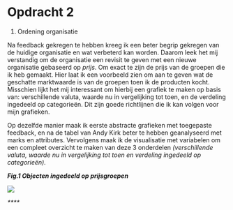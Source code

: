 # Opdracht 2

1. Ordening organisatie

Na feedback gekregen te hebben kreeg ik een beter begrip gekregen van de huidige organisatie en wat verbeterd kan worden. Daarom leek het mij verstandig om de organisatie een revisit te geven met een nieuwe organisatie gebaseerd op _prijs_. Om exact te zijn de prijs van de groepen die ik heb gemaakt. Hier laat ik een voorbeeld zien om aan te geven wat de geschatte marktwaarde is van de groepen toen ik de producten kocht. Misschien lijkt het mij interessant om hierbij een grafiek te maken op basis van: verschillende valuta, waarde nu in vergelijking tot toen, en de verdeling ingedeeld op categorieën. Dit zijn goede richtlijnen die ik kan volgen voor mijn grafieken. 

Op dezelfde manier maak ik eerste abstracte grafieken met toegepaste feedback, en na de tabel van Andy Kirk beter te hebben geanalyseerd met marks en attributes. Vervolgens maak ik de visualisatie met variabelen om een compleet overzicht te maken van deze 3 onderdelen _\(verschillende valuta, waarde nu in vergelijking tot toen en verdeling ingedeeld op categorieën\)._ 

 _**Fig.1 Objecten ingedeeld op prijsgroepen**_ 

![](../.gitbook/assets/prijs.png)

_\*\*\*\*_


